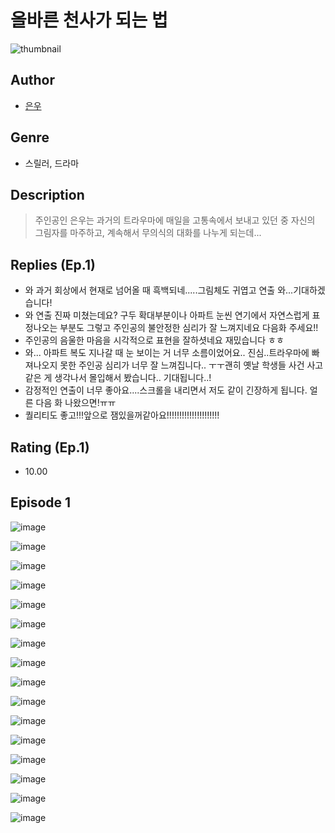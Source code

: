 # 올바른 천사가 되는 법
![thumbnail](https://image-comic.pstatic.net/user_contents_data/challenge_comic/2023/05/23/upload_3631085706437473381_480x623.jpeg)

## Author
- [은우](https://comic.naver.com/artistTitle?id=366832)

## Genre
- 스릴러, 드라마

## Description
> 주인공인 은우는 과거의 트라우마에 매일을 고통속에서 보내고 있던 중 자신의 그림자를 마주하고, 계속해서 무의식의 대화를 나누게 되는데...

## Replies (Ep.1)
- 와 과거 회상에서 현재로 넘어올 때 흑백되네.....그림체도 귀엽고 연출 와...기대하겠습니다!
- 와 연출 진짜 미쳤는데요? 구두 확대부분이나 아파트 눈씬 연기에서 자연스럽게 표정나오는 부분도 그렇고 주인공의 불안정한 심리가 잘 느껴지네요 다음화 주세요!!
- 주인공의 음울한 마음을 시각적으로 표현을 잘하셧네요 재밌습니다 ㅎㅎ
- 와... 아파트 복도 지나갈 때 눈 보이는 거 너무 소름이었어요.. 진심..트라우마에 빠져나오지 못한 주인공 심리가 너무 잘 느껴집니다.. ㅜㅜ괜히 옛날 학생들 사건 사고 같은 게 생각나서 몰입해서 봤습니다.. 기대됩니다..!
- 감정적인 연출이 너무 좋아요....스크롤을 내리면서 저도 같이 긴장하게 됩니다. 얼른 다음 화 나왔으면!ㅠㅠ
- 퀄리티도 좋고!!!앞으로 잼있을꺼같아요!!!!!!!!!!!!!!!!!!!!!

## Rating (Ep.1)
- 10.00

## Episode 1
![image](https://image-comic.pstatic.net/user_contents_data/challenge_comic/2023/05/23/366832/upload_3978144559735583846.jpeg)

![image](https://image-comic.pstatic.net/user_contents_data/challenge_comic/2023/05/23/366832/upload_3775760743533655138.jpeg)

![image](https://image-comic.pstatic.net/user_contents_data/challenge_comic/2023/05/23/366832/upload_3546693795290965047.jpeg)

![image](https://image-comic.pstatic.net/user_contents_data/challenge_comic/2023/05/23/366832/upload_3616444794319155761.jpeg)

![image](https://image-comic.pstatic.net/user_contents_data/challenge_comic/2023/05/23/366832/upload_7363779262407520358.jpeg)

![image](https://image-comic.pstatic.net/user_contents_data/challenge_comic/2023/05/23/366832/upload_7306590337469997618.jpeg)

![image](https://image-comic.pstatic.net/user_contents_data/challenge_comic/2023/05/23/366832/upload_3559591071798354273.jpeg)

![image](https://image-comic.pstatic.net/user_contents_data/challenge_comic/2023/05/23/366832/upload_4136056199817998898.jpeg)

![image](https://image-comic.pstatic.net/user_contents_data/challenge_comic/2023/05/23/366832/upload_4063765496497058146.jpeg)

![image](https://image-comic.pstatic.net/user_contents_data/challenge_comic/2023/05/23/366832/upload_7365466998998983985.jpeg)

![image](https://image-comic.pstatic.net/user_contents_data/challenge_comic/2023/05/23/366832/upload_7162192785409325367.jpeg)

![image](https://image-comic.pstatic.net/user_contents_data/challenge_comic/2023/05/23/366832/upload_7076054660833095782.jpeg)

![image](https://image-comic.pstatic.net/user_contents_data/challenge_comic/2023/05/23/366832/upload_7377238349853188708.jpeg)

![image](https://image-comic.pstatic.net/user_contents_data/challenge_comic/2023/05/23/366832/upload_7363727551001670194.jpeg)

![image](https://image-comic.pstatic.net/user_contents_data/challenge_comic/2023/05/23/366832/upload_3473795057674380132.jpeg)

![image](https://image-comic.pstatic.net/user_contents_data/challenge_comic/2023/05/24/366832/upload_7089057481001154359.jpeg)
